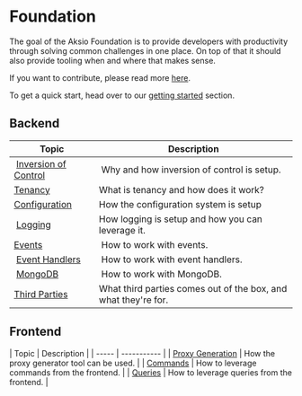# Foundation

The goal of the Aksio Foundation is to provide developers with productivity through solving common
challenges in one place. On top of that it should also provide tooling when and where that makes sense.

If you want to contribute, please read more [here](./contributing.md).

To get a quick start, head over to our [getting started](./getting-started.md) section.

## Backend

| Topic | Description |
| ------- | ----------- |
| [Inversion of Control](./ioc.md) | Why and how inversion of control is setup. |
| [Tenancy](./tenancy.md) | What is tenancy and how does it work? |
| [Configuration](./configuration.md) | How the configuration system is setup |
| [Logging](./logging.md) | How logging is setup and how you can leverage it. |
| [Events](./events.md) | How to work with events. |
| [Event Handlers](./event-handlers.md) | How to work with event handlers. |
| [MongoDB](./mongodb.md) | How to work with MongoDB. |
| [Third Parties](./third-parties.md) | What third parties comes out of the box, and what they're for. |

## Frontend

| Topic | Description |
| ----- | ----------- |
| [Proxy Generation](./frontend/proxy-generation.md) | How the proxy generator tool can be used. |
| [Commands](./frontend/commands.md) | How to leverage commands from the frontend. |
| [Queries](./frontend/queryies.md) | How to leverage queries from the frontend. |
